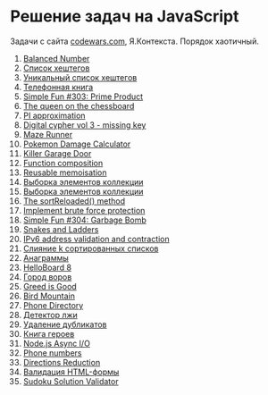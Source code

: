 <h1>Решение задач на JavaScript</h1>
<p>Задачи с сайта <a href="https://www.codewars.com/">codewars.com</a>, Я.Контекста. Порядок хаотичный.</p>
<ol>
    <li><a href="https://github.com/allicen/JS-task-solution/6-balanced-number">Balanced Number</a></li>
    <li><a href="https://github.com/allicen/JS-task-solution/7-hashtags-list">Список хештегов</a></li>
    <li><a href="https://github.com/allicen/JS-task-solution/8-unique-list-of-hashtag">Уникальный список хештегов</a></li>
    <li><a href="https://github.com/allicen/JS-task-solution/9-phone-book">Телефонная книга</a></li>
    <li><a href="https://github.com/allicen/JS-task-solution/10-simple-fun">Simple Fun #303: Prime Product</a></li>
    <li><a href="https://github.com/allicen/JS-task-solution/11-the-queen-on-the-chessboard">The queen on the chessboard</a></li>
    <li><a href="https://github.com/allicen/JS-task-solution/12-pi-approximation">PI approximation</a></li>
    <li><a href="https://github.com/allicen/JS-task-solution/14-digital-cypher-vol3-missing-key">Digital cypher vol 3 - missing key</a></li>
    <li><a href="https://github.com/allicen/JS-task-solution/15-maze-runner">Maze Runner</a></li>
    <li><a href="https://github.com/allicen/JS-task-solution/16-pokemon-damage-calculator">Pokemon Damage Calculator</a></li>
    <li><a href="https://github.com/allicen/JS-task-solution/17-killer-garage-door">Killer Garage Door</a></li>
    <li><a href="https://github.com/allicen/JS-task-solution/19-function-composition">Function composition</a></li>
    <li><a href="https://github.com/allicen/JS-task-solution/21-reusable-memoisation">Reusable memoisation</a></li>
    <li><a href="https://github.com/allicen/JS-task-solution/22-select-items-in-the-collection">Выборка элементов коллекции</a></li>
    <li><a href="https://github.com/allicen/JS-task-solution/25-this-is-an-other-problem">Выборка элементов коллекции</a></li>
    <li><a href="https://github.com/allicen/JS-task-solution/26-the-sortreloaded-method">The sortReloaded() method</a></li>
    <li><a href="https://github.com/allicen/JS-task-solution/27-implement-brute-force-protection">Implement brute force protection</a></li>
    <li><a href="https://github.com/allicen/JS-task-solution/29-garbage-bomb">Simple Fun #304: Garbage Bomb</a></li>
    <li><a href="https://github.com/allicen/JS-task-solution/30-snakes-and-ladders">Snakes and Ladders</a></li>
    <li><a href="https://github.com/allicen/JS-task-solution/31-ipv6-address-validation-and-contraction">IPv6 address validation and contraction</a></li>
    <li><a href="https://github.com/allicen/JS-task-solution/33-merge-k-sorted-lists">Слияние k сортированных списков</a></li>
    <li><a href="https://github.com/allicen/JS-task-solution/34-anagrams">Анаграммы</a></li>
    <li><a href="https://github.com/allicen/JS-task-solution/36-helloboard-8">HelloBoard 8</a></li>
    <li><a href="https://github.com/allicen/JS-task-solution/38-city-of-thieves">Город воров</a></li>
    <li><a href="https://github.com/allicen/JS-task-solution/39-greed-is-good">Greed is Good</a></li>
    <li><a href="https://github.com/allicen/JS-task-solution/40-bird-mountain">Bird Mountain</a></li>
    <li><a href="https://github.com/allicen/JS-task-solution/43-phone-directory">Phone Directory</a></li>
    <li><a href="https://github.com/allicen/JS-task-solution/44-lie-detector">Детектор лжи</a></li>
    <li><a href="https://github.com/allicen/JS-task-solution/45-removing-duplicates">Удаление дубликатов</a></li>
    <li><a href="https://github.com/allicen/JS-task-solution/46-book-of-heroes">Книга героев</a></li>
    <li><a href="https://github.com/allicen/JS-task-solution/51-node-js-async-io">Node.js Async I/O</a></li>
    <li><a href="https://github.com/allicen/JS-task-solution/52-phone-numbers">Phone numbers</a></li>
    <li><a href="https://github.com/allicen/JS-task-solution/54-directions-reduction">Directions Reduction</a></li>
    <li><a href="https://github.com/allicen/JS-task-solution/56-form-validation">Валидация HTML-формы</a></li>
    <li><a href="https://github.com/allicen/JS-task-solution/57-sudoku-solution-validator">Sudoku Solution Validator</a></li>
</ol>
